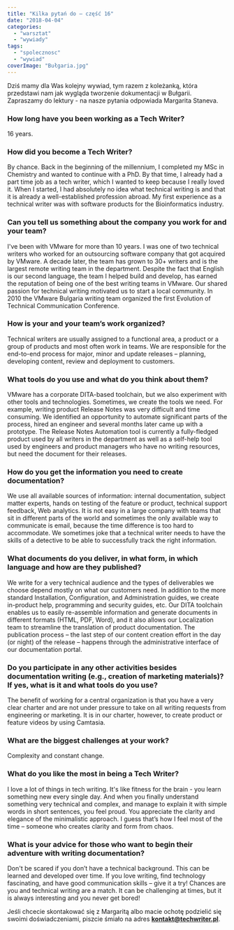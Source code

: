 ```yaml
---
title: "Kilka pytań do – część 16"
date: "2018-04-04"
categories:
  - "warsztat"
  - "wywiady"
tags:
  - "spolecznosc"
  - "wywiad"
coverImage: "Bułgaria.jpg"
---
```


Dziś mamy dla Was kolejny wywiad, tym razem z koleżanką, która przedstawi nam jak wygląda tworzenie dokumentacji w Bułgarii. Zapraszamy do lektury - na nasze pytania odpowiada Margarita Staneva.

### How long have you been working as a Tech Writer?

16 years.

### How did you become a Tech Writer?

By chance. Back in the beginning of the millennium, I completed my MSc in Chemistry and wanted to continue with a PhD. By that time, I already had a part time job as a tech writer, which I wanted to keep because I really loved it. When I started, I had absolutely no idea what technical writing is and that it is already a well-established profession abroad. My first experience as a technical writer was with software products for the Bioinformatics industry.

### Can you tell us something about the company you work for and your team?

I've been with VMware for more than 10 years. I was one of two technical writers who worked for an outsourcing software company that got acquired by VMware. A decade later, the team has grown to 30+ writers and is the largest remote writing team in the department. Despite the fact that English is our second language, the team I helped build and develop, has earned the reputation of being one of the best writing teams in VMware. Our shared passion for technical writing motivated us to start a local community. In 2010 the VMware Bulgaria writing team organized the first Evolution of Technical Communication Conference.

### How is your and your team’s work organized?

Technical writers are usually assigned to a functional area, a product or a group of products and most often work in teams. We are responsible for the end-to-end process for major, minor and update releases – planning, developing content, review and deployment to customers.

### What tools do you use and what do you think about them?

VMware has a corporate DITA-based toolchain, but we also experiment with other tools and technologies. Sometimes, we create the tools we need. For example, writing product Release Notes was very difficult and time consuming. We identified an opportunity to automate significant parts of the process, hired an engineer and several months later came up with a prototype. The Release Notes Automation tool is currently a fully-fledged product used by all writers in the department as well as a self-help tool used by engineers and product managers who have no writing resources, but need the document for their releases.

### How do you get the information you need to create documentation?

We use all available sources of information: internal documentation, subject matter experts, hands on testing of the feature or product, technical support feedback, Web analytics. It is not easy in a large company with teams that sit in different parts of the world and sometimes the only available way to communicate is email, because the time difference is too hard to accommodate. We sometimes joke that a technical writer needs to have the skills of a detective to be able to successfully track the right information.

### What documents do you deliver, in what form, in which language and how are they published?

We write for a very technical audience and the types of deliverables we choose depend mostly on what our customers need. In addition to the more standard Installation, Configuration, and Administration guides, we create in-product help, programming and security guides, etc. Our DITA toolchain enables us to easily re-assemble information and generate documents in different formats (HTML, PDF, Word), and it also allows our Localization team to streamline the translation of product documentation. The publication process – the last step of our content creation effort in the day (or night) of the release – happens through the administrative interface of our documentation portal.

### Do you participate in any other activities besides documentation writing (e.g., creation of marketing materials)? If yes, what is it and what tools do you use?

The benefit of working for a central organization is that you have a very clear charter and are not under pressure to take on all writing requests from engineering or marketing. It is in our charter, however, to create product or feature videos by using Camtasia.

### What are the biggest challenges at your work?

Complexity and constant change.

### What do you like the most in being a Tech Writer?

I love a lot of things in tech writing. It's like fitness for the brain - you learn something new every single day. And when you finally understand something very technical and complex, and manage to explain it with simple words in short sentences, you feel proud. You appreciate the clarity and elegance of the minimalistic approach. I guess that’s how I feel most of the time – someone who creates clarity and form from chaos.

### What is your advice for those who want to begin their adventure with writing documentation?

Don't be scared if you don’t have a technical background. This can be learned and developed over time. If you love writing, find technology fascinating, and have good communication skills – give it a try! Chances are you and technical writing are a match. It can be challenging at times, but it is always interesting and you never get bored!



Jeśli chcecie skontakować się z Margaritą albo macie ochotę podzielić się swoimi doświadczeniami, piszcie śmiało na adres [**kontakt@techwriter.pl**](mailto:kontakt@techwriter.pl).
